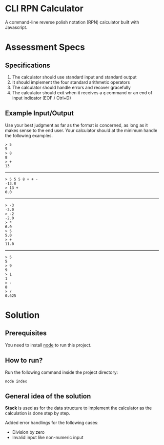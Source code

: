 # CLI RPN Calculator

A command-line reverse polish notation (RPN) calculator built with Javascript.

# Assessment Specs

## Specifications

1. The calculator should use standard input and standard output
2. It should implement the four standard arithmetic operators
3. The calculator should handle errors and recover gracefully
4. The calculator should exit when it receives a `q` command or an end of input
   indicator (EOF / Ctrl+D)

## Example Input/Output

Use your best judgment as far as the format is concerned, as long as it makes sense to the end user. Your calculator should at the minimum handle the following examples.

    > 5
    5
    > 8
    8
    > +
    13

---

    > 5 5 5 8 + + -
    -13.0
    > 13 +
    0.0

---

    > -3
    -3.0
    > -2
    -2.0
    > *
    6.0
    > 5
    5.0
    > +
    11.0

---

    > 5
    5
    > 9
    9
    > 1
    1
    > -
    8
    > /
    0.625

# Solution

## Prerequisites

You need to install [node](https://nodejs.org/) to run this project.

## How to run?

Run the following command inside the project directory:

```
node index
```

## General idea of the solution

**Stack** is used as for the data structure to implement the calculator as the calculation is done step by step.

Added error handlings for the following cases:

- Division by zero
- Invalid input like non-numeric input

